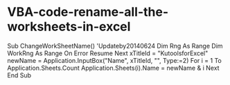 # VBA-code-rename-all-the-worksheets-in-excel

Sub ChangeWorkSheetName()
'Updateby20140624
Dim Rng As Range
Dim WorkRng As Range
On Error Resume Next
xTitleId = "KutoolsforExcel"
newName = Application.InputBox("Name", xTitleId, "", Type:=2)
For i = 1 To Application.Sheets.Count
Application.Sheets(i).Name = newName & i
Next
End Sub
